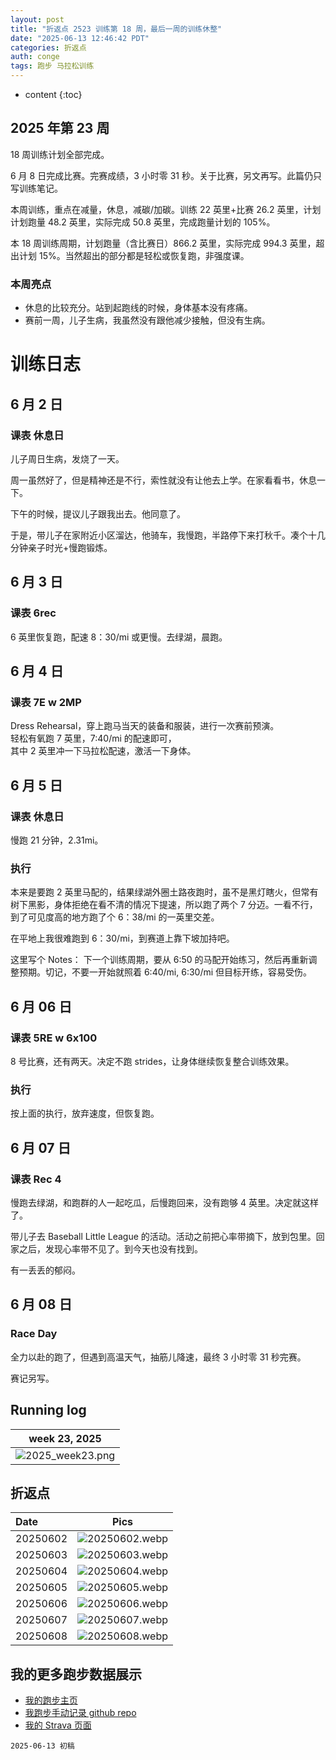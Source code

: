 ```yaml
---
layout: post
title: "折返点 2523 训练第 18 周，最后一周的训练休整"
date: "2025-06-13 12:46:42 PDT"
categories: 折返点 
auth: conge
tags: 跑步 马拉松训练 
---
```

* content
{:toc}

## 2025 年第 23 周

18 周训练计划全部完成。

6 月 8 日完成比赛。完赛成绩，3 小时零 31 秒。关于比赛，另文再写。此篇仍只写训练笔记。

本周训练，重点在减量，休息，减碳/加碳。训练 22 英里+比赛 26.2 英里，计划计划跑量 48.2 英里，实际完成 50.8 英里，完成跑量计划的 105%。

本 18 周训练周期，计划跑量（含比赛日）866.2 英里，实际完成 994.3 英里，超出计划 15%。当然超出的部分都是轻松或恢复跑，非强度课。




### 本周亮点

* 休息的比较充分。站到起跑线的时候，身体基本没有疼痛。
* 赛前一周，儿子生病，我虽然没有跟他减少接触，但没有生病。

# 训练日志

## 6 月 2 日

### 课表 休息日

儿子周日生病，发烧了一天。

周一虽然好了，但是精神还是不行，索性就没有让他去上学。在家看看书，休息一下。

下午的时候，提议儿子跟我出去。他同意了。

于是，带儿子在家附近小区溜达，他骑车，我慢跑，半路停下来打秋千。凑个十几分钟亲子时光+慢跑锻炼。

## 6 月 3 日

### 课表 6rec

6 英里恢复跑，配速 8：30/mi 或更慢。去绿湖，晨跑。

## 6 月 4 日

### 课表 7E w 2MP

Dress Rehearsal，穿上跑马当天的装备和服装，进行一次赛前预演。  
轻松有氧跑 7 英里，7:40/mi 的配速即可，  
其中 2 英里冲一下马拉松配速，激活一下身体。  

## 6 月 5 日

### 课表 休息日 

慢跑 21 分钟，2.31mi。

### 执行

本来是要跑 2 英里马配的，结果绿湖外圈土路夜跑时，虽不是黑灯瞎火，但常有树下黑影，身体拒绝在看不清的情况下提速，所以跑了两个 7 分迈。一看不行，到了可见度高的地方跑了个 6：38/mi 的一英里交差。

在平地上我很难跑到 6：30/mi，到赛道上靠下坡加持吧。

这里写个 Notes： 下一个训练周期，要从 6:50 的马配开始练习，然后再重新调整预期。切记，不要一开始就照着 6:40/mi, 6:30/mi 但目标开练，容易受伤。

## 6 月 06 日

### 课表 5RE w 6x100

8 号比赛，还有两天。决定不跑 strides，让身体继续恢复整合训练效果。

### 执行

按上面的执行，放弃速度，但恢复跑。

## 6 月 07 日

### 课表 Rec 4

慢跑去绿湖，和跑群的人一起吃瓜，后慢跑回来，没有跑够 4 英里。决定就这样了。

带儿子去 Baseball Little League 的活动。活动之前把心率带摘下，放到包里。回家之后，发现心率带不见了。到今天也没有找到。

有一丢丢的郁闷。

## 6 月 08 日

### Race Day

全力以赴的跑了，但遇到高温天气，抽筋儿降速，最终 3 小时零 31 秒完赛。

赛记另写。

## Running log

|                             week 23, 2025                              |
| :--------------------------------------------------------------------: |
| ![2025_week23.png](https://s2.loli.net/2025/06/14/n7rMcYovJdmRuXa.png) |

## 折返点

| Date     |                                Pics                                   |
| :------- | :-------------------------------------------------------------------: |
| 20250602 | ![20250602.webp](https://s2.loli.net/2025/06/14/LAOCb7vXfHVyQWg.webp) |
| 20250603 | ![20250603.webp](https://s2.loli.net/2025/06/14/wVOvNksYMeaAHhT.webp) |
| 20250604 | ![20250604.webp](https://s2.loli.net/2025/06/14/WtJCzw18Fes4kKO.webp) |
| 20250605 | ![20250605.webp](https://s2.loli.net/2025/06/14/fCxYmGZ8QqlLueh.webp) |
| 20250606 | ![20250606.webp](https://s2.loli.net/2025/06/14/6m5tZQbDIcl8poN.webp) |
| 20250607 | ![20250607.webp](https://s2.loli.net/2025/06/14/XcL6bFqtMhCDjJk.webp) |
| 20250608 | ![20250608.webp](https://s2.loli.net/2025/06/14/b3wjUNpEvlKJdaP.webp) |

## 我的更多跑步数据展示

* [我的跑步主页](https://conge.livingwithfcs.org/running_page/)
* [我跑步手动记录 github repo](https://github.com/conge/RunningStreak)
* [我的 Strava 页面](https://www.strava.com/athletes/57680242)

```
2025-06-13 初稿
```
